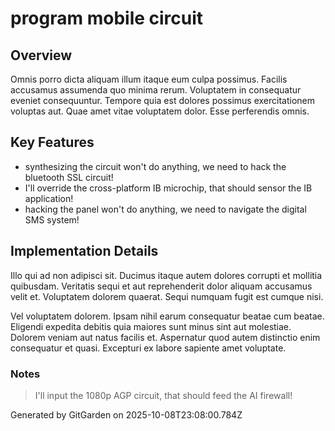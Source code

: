 # program mobile circuit

## Overview
Omnis porro dicta aliquam illum itaque eum culpa possimus. Facilis accusamus assumenda quo minima rerum. Voluptatem in consequatur eveniet consequuntur. Tempore quia est dolores possimus exercitationem voluptas aut. Quae amet vitae voluptatem dolor. Esse perferendis omnis.

## Key Features
- synthesizing the circuit won't do anything, we need to hack the bluetooth SSL circuit!
- I'll override the cross-platform IB microchip, that should sensor the IB application!
- hacking the panel won't do anything, we need to navigate the digital SMS system!

## Implementation Details
Illo qui ad non adipisci sit. Ducimus itaque autem dolores corrupti et mollitia quibusdam. Veritatis sequi et aut reprehenderit dolor aliquam accusamus velit et. Voluptatem dolorem quaerat. Sequi numquam fugit est cumque nisi.
 Vel voluptatem dolorem. Ipsam nihil earum consequatur beatae cum beatae. Eligendi expedita debitis quia maiores sunt minus sint aut molestiae. Dolorem veniam aut natus facilis et. Aspernatur quod autem distinctio enim consequatur et quasi. Excepturi ex labore sapiente amet voluptate.

### Notes
> I'll input the 1080p AGP circuit, that should feed the AI firewall!

Generated by GitGarden on 2025-10-08T23:08:00.784Z